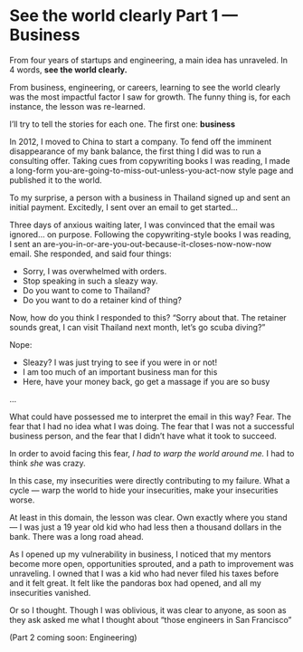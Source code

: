 # See the world clearly Part 1 — Business


From four years of startups and engineering, a main idea has unraveled. In 4
words, **see the world clearly.**

From business, engineering, or careers, learning to see the world clearly was
the most impactful factor I saw for growth. The funny thing is, for each
instance, the lesson was re-learned.

I’ll try to tell the stories for each one. The first one: **business**

In 2012, I moved to China to start a company. To fend off the imminent
disappearance of my bank balance, the first thing I did was to run a
consulting offer. Taking cues from copywriting books I was reading, I made a
long-form you-are-going-to-miss-out-unless-you-act-now style page and
published it to the world.

To my surprise, a person with a business in Thailand signed up and sent an
initial payment. Excitedly, I sent over an email to get started…

Three days of anxious waiting later, I was convinced that the email was
ignored… on purpose. Following the copywriting-style books I was reading, I
sent an are-you-in-or-are-you-out-because-it-closes-now-now-now email. She
responded, and said four things:

  * Sorry, I was overwhelmed with orders.
  * Stop speaking in such a sleazy way.
  * Do you want to come to Thailand?
  * Do you want to do a retainer kind of thing?

Now, how do you think I responded to this? “Sorry about that. The retainer
sounds great, I can visit Thailand next month, let’s go scuba diving?”

Nope:

  * Sleazy? I was just trying to see if you were in or not!
  * I am too much of an important business man for this
  * Here, have your money back, go get a massage if you are so busy

…

What could have possessed me to interpret the email in this way? Fear. The
fear that I had no idea what I was doing. The fear that I was not a successful
business person, and the fear that I didn’t have what it took to succeed.

In order to avoid facing this fear, _I had to warp the world around me._ I had
to think _she_ was crazy.

In this case, my insecurities were directly contributing to my failure. What a
cycle — warp the world to hide your insecurities, make your insecurities
worse.

At least in this domain, the lesson was clear. Own exactly where you stand — I
was just a 19 year old kid who had less then a thousand dollars in the bank.
There was a long road ahead.

As I opened up my vulnerability in business, I noticed that my mentors become
more open, opportunities sprouted, and a path to improvement was unraveling. I
owned that I was a kid who had never filed his taxes before and it felt great.
It felt like the pandoras box had opened, and all my insecurities vanished.

Or so I thought. Though I was oblivious, it was clear to anyone, as soon as
they ask asked me what I thought about “those engineers in San Francisco”

(Part 2 coming soon: Engineering)

